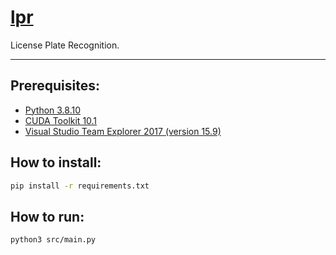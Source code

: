 # [lpr](https://github.com/dudushy/lpr)
License Plate Recognition.

---

## Prerequisites:
- [Python 3.8.10](https://www.python.org/downloads/release/python-3810/)
- [CUDA Toolkit 10.1](https://developer.nvidia.com/cuda-10.1-download-archive-update2)
- [Visual Studio Team Explorer 2017 (version 15.9)](https://my.visualstudio.com/Downloads?q=visual%20studio%202017%20version%2015.9)

## How to install:
```bash
pip install -r requirements.txt
```

## How to run:
```bash
python3 src/main.py
```
